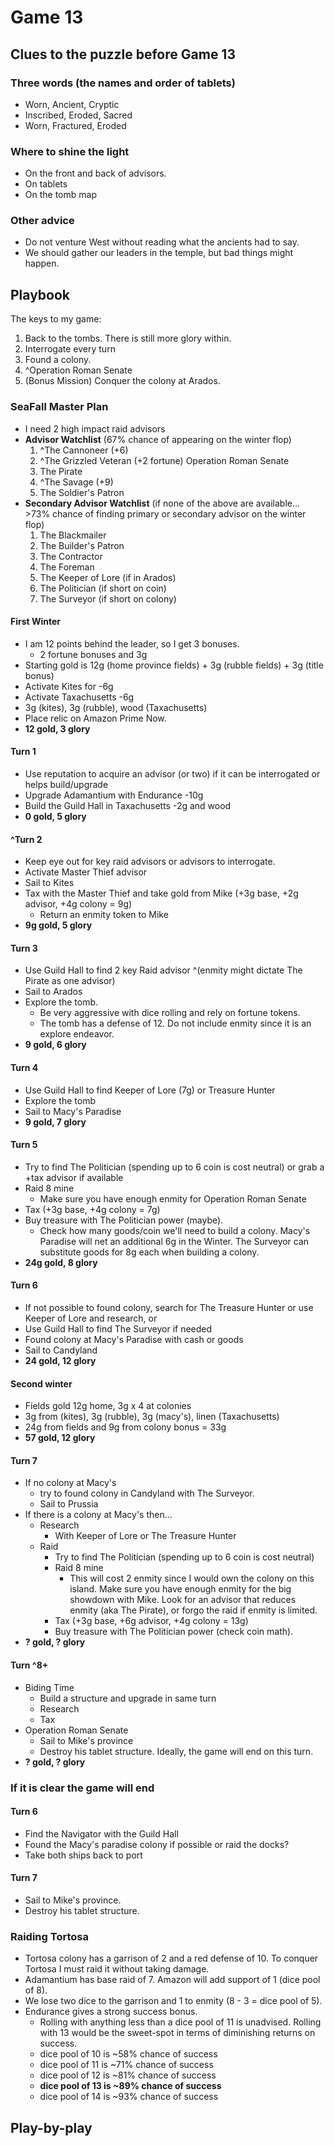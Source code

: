 # Game 13
## Clues to the puzzle before Game 13

### Three words (the names and order of tablets)
* Worn, Ancient, Cryptic
* Inscribed, Eroded, Sacred
* Worn, Fractured, Eroded

### Where to shine the light
* On the front and back of advisors.
* On tablets
* On the tomb map

### Other advice
* Do not venture West without reading what the ancients had to say.
* We should gather our leaders in the temple, but bad things might happen.

## Playbook
The keys to my game:
1. Back to the tombs. There is still more glory within.
1. Interrogate every turn
1. Found a colony.
1. ^Operation Roman Senate
1. (Bonus Mission) Conquer the colony at Arados.

### SeaFall Master Plan
* I need 2 high impact raid advisors
* **Advisor Watchlist** (67% chance of appearing on the winter flop)
   1. ^The Cannoneer (+6)
   1. ^The Grizzled Veteran (+2 fortune) Operation Roman Senate
   1. The Pirate
   1. ^The Savage (+9)
   1. The Soldier's Patron
* **Secondary Advisor Watchlist** (if none of the above are available... >73% chance of finding primary or secondary advisor on the winter flop)
   1. The Blackmailer
   1. The Builder's Patron
   1. The Contractor
   1. The Foreman
   1. The Keeper of Lore (if in Arados)
   1. The Politician (if short on coin)
   1. The Surveyor (if short on colony)

#### First Winter
* I am 12 points behind the leader, so I get 3 bonuses.
   * 2 fortune bonuses and 3g
* Starting gold is 12g (home province fields) + 3g (rubble fields) + 3g (title bonus)
* Activate Kites for -6g
* Activate Taxachusetts -6g
* 3g (kites), 3g (rubble), wood (Taxachusetts)
* Place relic on Amazon Prime Now.
* **12 gold, 3 glory**

#### Turn 1
* Use reputation to acquire an advisor (or two) if it can be interrogated or helps build/upgrade
* Upgrade Adamantium with Endurance -10g
* Build the Guild Hall in Taxachusetts -2g and wood
* **0 gold, 5 glory**

#### ^Turn 2
* Keep eye out for key raid advisors or advisors to interrogate.
* Activate Master Thief advisor
* Sail to Kites
* Tax with the Master Thief and take gold from Mike (+3g base, +2g advisor, +4g colony = 9g)
  * Return an enmity token to Mike
* **9g gold, 5 glory**

#### Turn 3
* Use Guild Hall to find 2 key Raid advisor ^(enmity might dictate The Pirate as one advisor)
* Sail to Arados
* Explore the tomb.
  * Be very aggressive with dice rolling and rely on fortune tokens.
  * The tomb has a defense of 12. Do not include enmity since it is an explore endeavor.
* **9 gold, 6 glory**

#### Turn 4
* Use Guild Hall to find Keeper of Lore (7g) or Treasure Hunter
* Explore the tomb
* Sail to Macy's Paradise
* **9 gold, 7 glory**

#### Turn 5
* Try to find The Politician (spending up to 6 coin is cost neutral) or grab a +tax advisor if available
* Raid 8 mine
  * Make sure you have enough enmity for Operation Roman Senate
* Tax (+3g base, +4g colony = 7g)
* Buy treasure with The Politician power (maybe).
  * Check how many goods/coin we'll need to build a colony. Macy's Paradise will net an additional 6g in the Winter. The Surveyor can substitute goods for 8g each when building a colony.
* **24g gold, 8 glory**

#### Turn 6
* If not possible to found colony, search for The Treasure Hunter or use Keeper of Lore and research, or
* Use Guild Hall to find The Surveyor if needed
* Found colony at Macy's Paradise with cash or goods
* Sail to Candyland
* **24 gold, 12 glory**

#### Second winter
* Fields gold 12g home, 3g x 4 at colonies
* 3g from (kites), 3g (rubble), 3g (macy's), linen (Taxachusetts)
* 24g from fields and 9g from colony bonus = 33g
* **57 gold, 12 glory**

#### Turn 7
* If no colony at Macy's
  * try to found colony in Candyland with The Surveyor.
  * Sail to Prussia
* If there is a colony at Macy's then...
  * Research
    * With Keeper of Lore or The Treasure Hunter
  * Raid
    * Try to find The Politician (spending up to 6 coin is cost neutral)
    * Raid 8 mine
      * This will cost 2 enmity since I would own the colony on this island. Make sure you have enough enmity for the big showdown with Mike. Look for an advisor that reduces enmity (aka The Pirate), or forgo the raid if enmity is limited.
    * Tax (+3g base, +6g advisor, +4g colony = 13g)
    * Buy treasure with The Politician power (check coin math).
* **? gold, ? glory**

#### Turn ^8+
* Biding Time
  * Build a structure and upgrade in same turn
  * Research
  * Tax
* Operation Roman Senate
  * Sail to Mike's province
  * Destroy his tablet structure. Ideally, the game will end on this turn.
* **? gold, ? glory**

### If it is clear the game will end

#### Turn 6
* Find the Navigator with the Guild Hall
* Found the Macy's paradise colony if possible or raid the docks?
* Take both ships back to port

#### Turn 7
* Sail to Mike's province.
* Destroy his tablet structure.

### Raiding Tortosa
* Tortosa colony has a garrison of 2 and a red defense of 10. To conquer Tortosa I must raid it without taking damage.
* Adamantium has base raid of 7. Amazon will add support of 1 (dice pool of 8).
* We lose two dice to the garrison and 1 to enmity (8 - 3 = dice pool of 5).
* Endurance gives a strong success bonus.
  * Rolling with anything less than a dice pool of 11 is unadvised. Rolling with 13 would be the sweet-spot in terms of diminishing returns on success.
  * dice pool of 10 is ~58% chance of success
  * dice pool of 11 is ~71% chance of success
  * dice pool of 12 is ~81% chance of success
  * **dice pool of 13 is ~89% chance of success**
  * dice pool of 14 is ~93% chance of success

## Play-by-play
